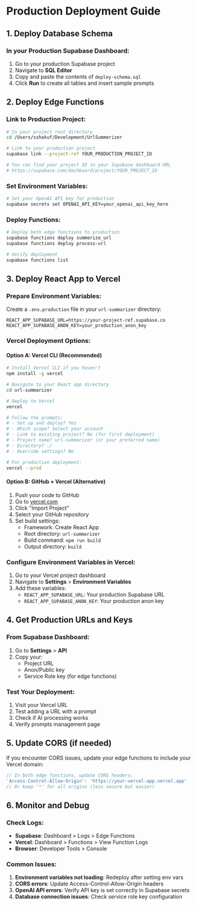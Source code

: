 # Production Deployment Guide

## 1. Deploy Database Schema

### In your Production Supabase Dashboard:
1. Go to your production Supabase project
2. Navigate to **SQL Editor**
3. Copy and paste the contents of `deploy-schema.sql`
4. Click **Run** to create all tables and insert sample prompts

## 2. Deploy Edge Functions

### Link to Production Project:
```bash
# In your project root directory
cd /Users/sshakuf/Development/UrlSummerizer

# Link to your production project
supabase link --project-ref YOUR_PRODUCTION_PROJECT_ID

# You can find your project ID in your Supabase dashboard URL
# https://supabase.com/dashboard/project/YOUR_PROJECT_ID
```

### Set Environment Variables:
```bash
# Set your OpenAI API key for production
supabase secrets set OPENAI_API_KEY=your_openai_api_key_here
```

### Deploy Functions:
```bash
# Deploy both edge functions to production
supabase functions deploy summerize_url
supabase functions deploy process-url

# Verify deployment
supabase functions list
```

## 3. Deploy React App to Vercel

### Prepare Environment Variables:
Create a `.env.production` file in your `url-summarizer` directory:

```env
REACT_APP_SUPABASE_URL=https://your-project-ref.supabase.co
REACT_APP_SUPABASE_ANON_KEY=your_production_anon_key
```

### Vercel Deployment Options:

#### Option A: Vercel CLI (Recommended)
```bash
# Install Vercel CLI if you haven't
npm install -g vercel

# Navigate to your React app directory
cd url-summarizer

# Deploy to Vercel
vercel

# Follow the prompts:
# - Set up and deploy? Yes
# - Which scope? Select your account
# - Link to existing project? No (for first deployment)
# - Project name? url-summarizer (or your preferred name)
# - Directory? ./
# - Override settings? No

# For production deployment:
vercel --prod
```

#### Option B: GitHub + Vercel (Alternative)
1. Push your code to GitHub
2. Go to [vercel.com](https://vercel.com)
3. Click "Import Project"
4. Select your GitHub repository
5. Set build settings:
   - Framework: Create React App
   - Root directory: `url-summarizer`
   - Build command: `npm run build`
   - Output directory: `build`

### Configure Environment Variables in Vercel:
1. Go to your Vercel project dashboard
2. Navigate to **Settings** > **Environment Variables**
3. Add these variables:
   - `REACT_APP_SUPABASE_URL`: Your production Supabase URL
   - `REACT_APP_SUPABASE_ANON_KEY`: Your production anon key

## 4. Get Production URLs and Keys

### From Supabase Dashboard:
1. Go to **Settings** > **API**
2. Copy your:
   - Project URL
   - Anon/Public key
   - Service Role key (for edge functions)

### Test Your Deployment:
1. Visit your Vercel URL
2. Test adding a URL with a prompt
3. Check if AI processing works
4. Verify prompts management page

## 5. Update CORS (if needed)

If you encounter CORS issues, update your edge functions to include your Vercel domain:

```typescript
// In both edge functions, update CORS headers:
'Access-Control-Allow-Origin': 'https://your-vercel-app.vercel.app'
// Or keep '*' for all origins (less secure but easier)
```

## 6. Monitor and Debug

### Check Logs:
- **Supabase**: Dashboard > Logs > Edge Functions
- **Vercel**: Dashboard > Functions > View Function Logs
- **Browser**: Developer Tools > Console

### Common Issues:
1. **Environment variables not loading**: Redeploy after setting env vars
2. **CORS errors**: Update Access-Control-Allow-Origin headers
3. **OpenAI API errors**: Verify API key is set correctly in Supabase secrets
4. **Database connection issues**: Check service role key configuration
